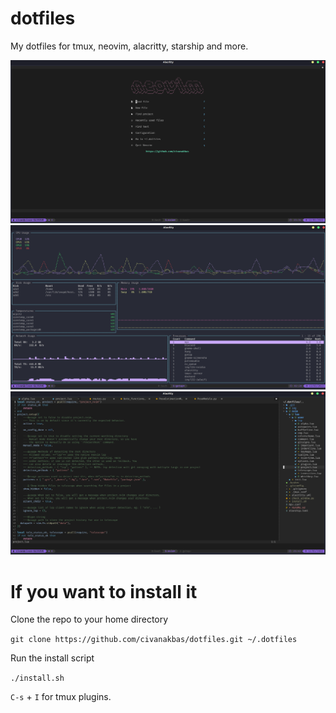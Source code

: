 # dotfiles
My dotfiles for tmux, neovim, alacritty, starship and more.


<img src="https://github.com/civanakbas/dotfiles/blob/master/img/alpha.png?raw=true"/>
<img src="https://github.com/civanakbas/dotfiles/blob/master/img/gotop.png?raw=true"/>
<img src="https://github.com/civanakbas/dotfiles/blob/master/img/nvim.png?raw=true"/>

# If you want to install it
Clone the repo to your home directory

``` git clone https://github.com/civanakbas/dotfiles.git ~/.dotfiles ```

Run the install script

``` ./install.sh ```

``` C-s ``` + ``` I ``` for tmux plugins.

